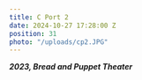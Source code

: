 ```yaml
---
title: C Port 2
date: 2024-10-27 17:28:00 Z
position: 31
photo: "/uploads/cp2.JPG"
---
```


***2023, Bread and Puppet Theater***